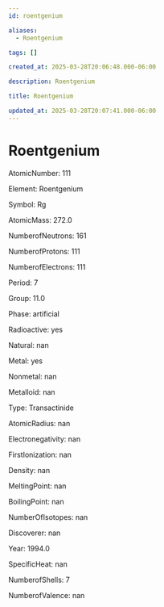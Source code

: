 ```yaml
---
id: roentgenium

aliases:
  - Roentgenium

tags: []

created_at: 2025-03-28T20:06:48.000-06:00

description: Roentgenium

title: Roentgenium

updated_at: 2025-03-28T20:07:41.000-06:00
---
```


# Roentgenium

AtomicNumber: 111

Element: Roentgenium

Symbol: Rg

AtomicMass: 272.0

NumberofNeutrons: 161

NumberofProtons: 111

NumberofElectrons: 111

Period: 7

Group: 11.0

Phase: artificial

Radioactive: yes

Natural: nan

Metal: yes

Nonmetal: nan

Metalloid: nan

Type: Transactinide

AtomicRadius: nan

Electronegativity: nan

FirstIonization: nan

Density: nan

MeltingPoint: nan

BoilingPoint: nan

NumberOfIsotopes: nan

Discoverer: nan

Year: 1994.0

SpecificHeat: nan

NumberofShells: 7

NumberofValence: nan
